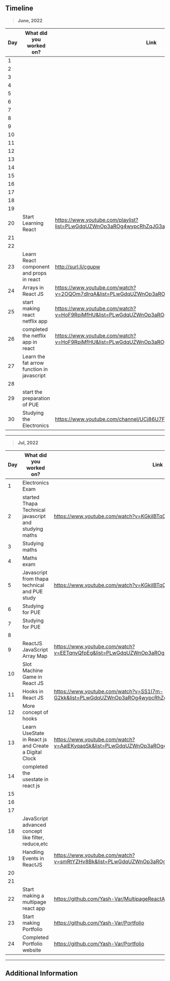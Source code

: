 ## Timeline

> **June, 2022**

|Day|What did you worked on?|Link|
|-------|------|--------|
|1|||
|2|||
|3|||
|4|||
|5|||
|6|||
|7|||
|8|||
|9|||
|10|||
|11|||
|12|||
|13|||
|14|||
|15|||
|16|||
|17|||
|18|||
|19|||
|20|Start Learning React|https://www.youtube.com/playlist?list=PLwGdqUZWnOp3aROg4wypcRhZqJG3ajZWJ|
|21|||
|22|||
|23|Learn React component and props in react |http://surl.li/cgupw|
|24| Arrays in React JS|https://www.youtube.com/watch?v=2OQOm7dIrqA&list=PLwGdqUZWnOp3aROg4wypcRhZqJG3ajZWJ&index=25|
|25|start making react netflix app|https://www.youtube.com/watch?v=HoF9RpjMfHU&list=PLwGdqUZWnOp3aROg4wypcRhZqJG3ajZWJ&index=26|
|26|completed the netflix app in react|https://www.youtube.com/watch?v=HoF9RpjMfHU&list=PLwGdqUZWnOp3aROg4wypcRhZqJG3ajZWJ&index=27|
|27|Learn the fat arrow function in javascript||
|28|||
|29|start the preparation of PUE||
|30|Studying the Electronics|https://www.youtube.com/channel/UCj86U7FT8O4JqXC-pfKFLIQ|

---

> **Jul, 2022**

|Day|What did you worked on?|Link|
|-------|------|--------|
|1|Electronics Exam||
|2|started Thapa Technical javascript and studying maths|https://www.youtube.com/watch?v=KGkiIBTq0y0|
|3|Studying maths||
|4|Maths exam||
|5|Javascript from thapa technical and PUE study|https://www.youtube.com/watch?v=KGkiIBTq0y0|
|6|Studying for PUE||
|7|Studying for PUE||
|8|||
|9|ReactJS JavaScript Array Map|https://www.youtube.com/watch?v=EETqnvQfpEg&list=PLwGdqUZWnOp3aROg4wypcRhZqJG3ajZWJ&index=27&t=35s|
|10|Slot Machine Game in React JS||
|11|Hooks in React JS |https://www.youtube.com/watch?v=SS1I7m-G2kk&list=PLwGdqUZWnOp3aROg4wypcRhZqJG3ajZWJ&index=33|
|12|More concept of hooks ||
|13| Learn UseState in React js and Create a Digital Clock|https://www.youtube.com/watch?v=AaIEKyqaqSk&list=PLwGdqUZWnOp3aROg4wypcRhZqJG3ajZWJ&index=35|
|14|completed the usestate in react js||
|15|||
|16|||
|17|||
|18|JavaScript advanced concept like filter, reduce,etc||
|19|Handling Events in ReactJS |https://www.youtube.com/watch?v=smRtYZHv8Bk&list=PLwGdqUZWnOp3aROg4wypcRhZqJG3ajZWJ&index=36|
|20|||
|21|||
|22|Start making a multipage react app|https://github.com/Yash-Var/MultipageReactApp|
|23|Start making Portfolio|https://github.com/Yash-Var/Portfolio|
|24|Completed Portfolio website|https://github.com/Yash-Var/Portfolio|



---

## Additional Information

